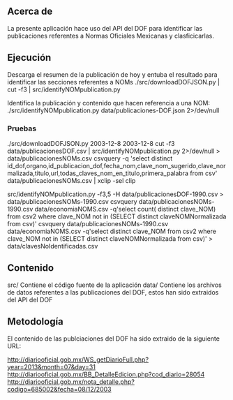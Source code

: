 ## Acerca de
La presente aplicación hace uso del API del DOF para identificar las publicaciones referentes a Normas Oficiales Mexicanas y clasficicarlas.

## Ejecución

Descarga el resumen de la publicación de hoy y entuba el resultado para identificar las secciones referentes a NOMs
  ./src/downloadDOFJSON.py | cut -f3 | src/identifyNOMpublication.py

Identifica la publicación y contenido que hacen referencia a una NOM:
  ./src/identifyNOMpublication.py data/publicaciones-DOF.json 2>/dev/null

### Pruebas
./src/downloadDOFJSON.py 2003-12-8 2003-12-8
cut -f3 data/publicacionesDOF.csv | src/identifyNOMpublication.py 2>/dev/null > data/publicacionesNOMs.csv 
csvquery -q 'select distinct id_dof,organo,id_publicacion_dof,fecha_nom,clave_nom_sugerido,clave_normalizada,titulo,url,todas_claves_nom_en_titulo,primera_palabra from csv' data/publicacionesNOMs.csv | xclip -sel clip

src/identifyNOMpublication.py -f3,5 -H data/publicacionesDOF-1990.csv > data/publicacionesNOMs-1990.csv
csvquery data/publicacionesNOMs-1990.csv data/economiaNOMS.csv -q'select count( distinct clave_NOM) from csv2 where clave_NOM not in (SELECT distinct claveNOMNormalizada from csv)'
csvquery data/publicacionesNOMs-1990.csv data/economiaNOMS.csv -q'select distinct clave_NOM from csv2 where clave_NOM not in (SELECT distinct claveNOMNormalizada from csv)' > data/clavesNoIdentificadas.csv

## Contenido
src/    Contiene el código fuente de la aplicación
data/   Contiene los archivos de datos referentes a las publicaciones del DOF, estos han sido extraidos del API del DOF

## Metodología
El contenido de las publciaciones del DOF ha sido extraido de la siguiente URL:

http://diariooficial.gob.mx/WS_getDiarioFull.php?year=2013&month=07&day=31
http://diariooficial.gob.mx/BB_DetalleEdicion.php?cod_diario=28054
http://diariooficial.gob.mx/nota_detalle.php?codigo=685002&fecha=08/12/2003
